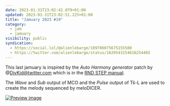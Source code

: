 ```yaml
---
date: 2023-01-31T23:02:42.079+01:00
updated: 2023-01-31T23:02:51.225+01:00
title: "Jamuary 2023 #19"
category:
  - jam
  - jamuary
visibility: public
syndication:
  - https://social.lol/@alienlebarge/109786075675155500
  - https://twitter.com/alienlebarge/status/1620543154616254465
---
```

This last jamuary is inspired by the _Auto Harmony generator_ patch by @DivKid@twitter.com which is in the [RND STEP manual](https://drive.google.com/file/d/1nErMN8mrhiv5nBEkp0VlVfeUsxF68Zgh/view).

The _Wave_ and _Sub_ output of MCO and the _Pulse_ output of Tš-L are used to create the melody sequenced by meloDICER.

[![Preview image](video-preview.gif)](https://vimeo.com/794660338 "Video on Vimeo")
